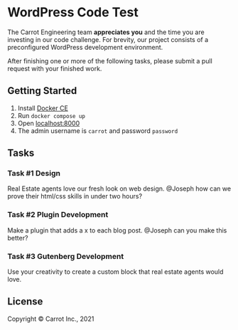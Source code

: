 # WordPress Code Test

The Carrot Engineering team **appreciates you** and the time you are investing in our code challenge. For brevity, our project consists of a preconfigured WordPress development environment.  

After finishing one or more of the following tasks, please submit a pull request with your finished work.

## Getting Started

1. Install [Docker CE](https://docs.docker.com/v17.09/docker-for-mac/install/)
2. Run `docker compose up`
3. Open [localhost:8000](localhost:8000)
4. The admin username is `carrot` and password `password`

## Tasks

### Task #1 Design

Real Estate agents love our fresh look on web design.  @Joseph how can we prove their html/css skills in under two hours?
### Task #2 Plugin Development

 Make a plugin that adds a x to each blog post. @Joseph can you make this better?
### Task #3 Gutenberg Development

Use your creativity to create a custom block that real estate agents would love.

## License

Copyright © Carrot Inc., 2021